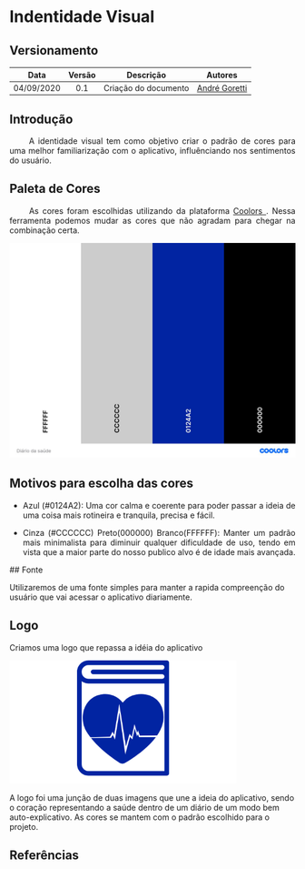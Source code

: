 # Indentidade Visual
## Versionamento

| Data | Versão | Descrição | Autores |
| :---: | :---: | :---: | :---: |
| 04/09/2020 | 0.1 | Criação do documento | [André Goretti](https://github.com/AGoretti) |

## Introdução

<p align="justify">&emsp;&emsp; A identidade visual tem como objetivo criar o padrão de cores para uma melhor familiarização com o aplicativo, influênciando nos sentimentos do usuário.</p>

## Paleta de Cores

<p align="justify">&emsp;&emsp; As cores foram escolhidas utilizando da plataforma <a href="https://coolors.co/" target="_blank"> Coolors </a>. Nessa ferramenta podemos mudar as cores que não agradam para chegar na combinação certa. </p>

[![paleta_cores_v1](./img/paleta_cores.jpg)](./img/paleta_cores.jpg)


## Motivos para escolha das cores
<ul>
    <li><p align="justify">Azul (#0124A2): Uma cor calma e coerente para poder passar a ideia de uma coisa mais rotineira e tranquila, precisa e fácil.</p>
    <li><p align="justify">Cinza (#CCCCCC) Preto(000000) Branco(FFFFFF): Manter um padrão mais minimalista para diminuir qualquer dificuldade de uso, tendo em vista que a maior parte do nosso publico alvo é de idade mais avançada.</p>
</ul>
## Fonte 

Utilizaremos de uma fonte simples para manter a rapida compreenção do usuário que vai acessar o aplicativo diariamente.

## Logo

Criamos uma logo que repassa a idéia do aplicativo

[![paleta_cores_v1](./img/logo.png)](./img/logo.png)

A logo foi uma junção de duas imagens que une a ideia do aplicativo, sendo o coração representando a saúde dentro de um diário de um modo bem auto-explicativo.
As cores se mantem com o padrão escolhido para o projeto.

## Referências

